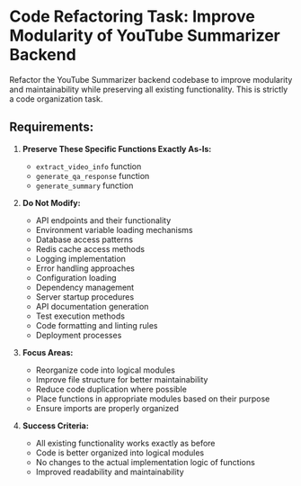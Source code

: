 # Code Refactoring Task: Improve Modularity of YouTube Summarizer Backend

Refactor the YouTube Summarizer backend codebase to improve modularity and maintainability while preserving all existing functionality. This is strictly a code organization task.

## Requirements:

1. **Preserve These Specific Functions Exactly As-Is:**
   - `extract_video_info` function
   - `generate_qa_response` function
   - `generate_summary` function

2. **Do Not Modify:**
   - API endpoints and their functionality
   - Environment variable loading mechanisms
   - Database access patterns
   - Redis cache access methods
   - Logging implementation
   - Error handling approaches
   - Configuration loading
   - Dependency management
   - Server startup procedures
   - API documentation generation
   - Test execution methods
   - Code formatting and linting rules
   - Deployment processes

3. **Focus Areas:**
   - Reorganize code into logical modules
   - Improve file structure for better maintainability
   - Reduce code duplication where possible
   - Place functions in appropriate modules based on their purpose
   - Ensure imports are properly organized

4. **Success Criteria:**
   - All existing functionality works exactly as before
   - Code is better organized into logical modules
   - No changes to the actual implementation logic of functions
   - Improved readability and maintainability